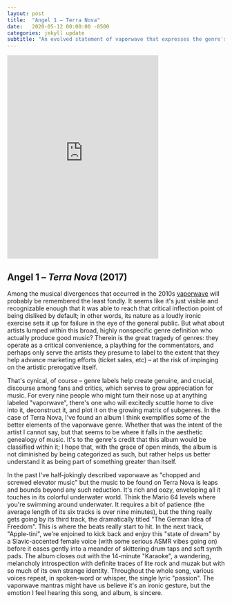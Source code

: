 ```yaml
---
layout: post
title:  "Angel 1 – Terra Nova"
date:   2020-05-12 00:00:00 -0500
categories: jekyll update
subtitle: "An evolved statement of vaporwave that expresses the genre's best qualities."
---
```

<iframe style="border: 0; width: 350px; height: 470px;" src="https://bandcamp.com/EmbeddedPlayer/album=2772589144/size=large/bgcol=ffffff/linkcol=0687f5/tracklist=false/transparent=true/" seamless><a href="https://ctatsu.bandcamp.com/album/terra-nova">Terra Nova by Angel 1</a></iframe>

## Angel 1 – _Terra Nova_ (2017)

Among the musical divergences that occurred in the 2010s [vaporwave](https://en.wikipedia.org/wiki/Vaporwave) will probably be remembered the least fondly. It seems like it's just visible and recognizable enough that it was able to reach that critical inflection point of being disliked by default; in other words, its nature as a loudly ironic exercise sets it up for failure in the eye of the general public. But what about artists lumped within this broad, highly nonspecific genre definition who actually produce good music? Therein is the great tragedy of genres: they operate as a critical convenience, a plaything for the commentators, and perhaps only serve the artists they presume to label to the extent that they help advance marketing efforts (ticket sales, etc) – at the risk of impinging on the artistic prerogative itself.

That's cynical, of course – genre labels help create genuine, and crucial, discourse among fans and critics, which serves to grow appreciation for music. For every nine people who might turn their nose up at anything labeled "vaporwave", there's one who will excitedly scuttle home to dive into it, deconstruct it, and plot it on the growing matrix of subgenres. In the case of Terra Nova, I've found an album I think exemplifies some of the better elements of the vaporwave genre. Whether that was the intent of the artist I cannot say, but that seems to be where it falls in the aesthetic genealogy of music. It's to the genre's credit that this album would be classified within it; I hope that, with the grace of open minds, the album is not diminished by being categorized as such, but rather helps us better understand it as being part of something greater than itself.

In the past I've half-jokingly described vaporwave as "chopped and screwed elevator music" but the music to be found on Terra Nova is leaps and bounds beyond any such reduction. It's rich and oozy, enveloping all it touches in its colorful underwater world. Think the Mario 64 levels where you're swimming around underwater. It requires a bit of patience (the average length of its six tracks is over nine minutes), but the thing really gets going by its third track, the dramatically titled "The German Idea of Freedom". This is where the beats really start to hit. In the next track, "Apple-tini", we're enjoined to kick back and enjoy this "state of dream" by a Slavic-accented female voice (with some serious ASMR vibes going on) before it eases gently into a meander of skittering drum taps and soft synth pads. The album closes out with the 14-minute "Karaoke", a wandering, melancholy introspection with definite traces of lite rock and muzak but with so much of its own strange identity. Throughout the whole song, various voices repeat, in spoken-word or whisper, the single lyric "passion". The vaporwave mantras might have us believe it's an ironic gesture, but the emotion I feel hearing this song, and album, is sincere.